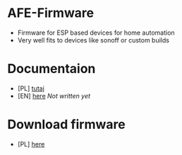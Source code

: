 # AFE-Firmware
- Firmware for ESP based devices for home automation
- Very well fits to devices like sonoff or custom builds

# Documentaion
- [PL] [tutaj](http://smart-house.adrian.czabanowski.com/afe-firmware-pl/)
- [EN] [here](http://smart-house.adrian.czabanowski.com/afe-firmware-en/) *Not written yet*

# Download firmware
- [PL] [here](http://smart-house.adrian.czabanowski.com/afe-firmware-pl/wersje/)

